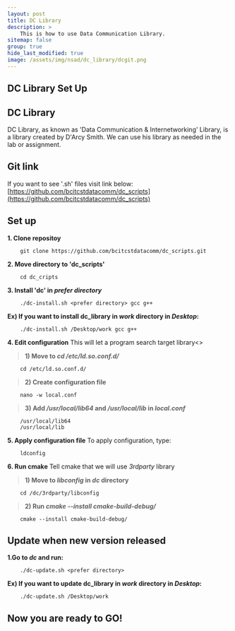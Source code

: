```yaml
---
layout: post
title: DC Library
description: >
    This is how to use Data Communication Library.
sitemap: false
group: true
hide_last_modified: true
image: /assets/img/nsad/dc_library/dcgit.png
---
```

## DC Library Set Up


## DC Library
DC Library, as known as 'Data Communication & Internetworking' Library, is a library created by D'Arcy Smith.
We can use his library as needed in the lab or assignment.


## Git link
If you want to see '.sh' files visit link below:<br/>
[https://github.com/bcitcstdatacomm/dc_scripts](https://github.com/bcitcstdatacomm/dc_scripts)
<br/>


## Set up
**1. Clone repositoy**
```
    git clone https://github.com/bcitcstdatacomm/dc_scripts.git
```

**2. Move directory to 'dc_scripts'**
```
    cd dc_cripts
```

**3. Install 'dc' in *prefer directory***
```
    ./dc-install.sh <prefer directory> gcc g++
```
**Ex) If you want to install dc_library in *work* directory in *Desktop*:**
```
    ./dc-install.sh /Desktop/work gcc g++
```

**4. Edit configuration**
This will let a program search target library<>
> **1) Move to *cd /etc/ld.so.conf.d/***
```
    cd /etc/ld.so.conf.d/
```
> **2) Create configuration file**
```
    nano -w local.conf
```
> **3) Add */usr/local/lib64* and */usr/local/lib* in *local.conf***
```
    /usr/local/lib64
    /usr/local/lib
```

**5. Apply configuration file**
To apply configuration, type:
```
    ldconfig
```

**6. Run cmake**
Tell cmake that we will use *3rdparty* library

> **1) Move to *libconfig* in *dc* directory**
```
    cd /dc/3rdparty/libconfig
```
> **2) Run *cmake --install cmake-build-debug/***
```
    cmake --install cmake-build-debug/
```


## Update when new version released
**1.Go to *dc* and run:**
```
    ./dc-update.sh <prefer directory>
```
**Ex) If you want to update dc_library in *work* directory in *Desktop*:**
```
    ./dc-update.sh /Desktop/work
```

## Now you are ready to GO!